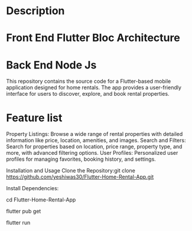 # Description
# Front End Flutter Bloc Architecture
# Back End Node Js

This repository contains the source code for a Flutter-based mobile application designed for home rentals. The app provides a user-friendly interface for users to discover, explore, and book rental properties.

# Feature list

Property Listings: Browse a wide range of rental properties with detailed information like price, location, amenities, and images.
Search and Filters: Search for properties based on location, price range, property type, and more, with advanced filtering options.
User Profiles: Personalized user profiles for managing favorites, booking history, and settings.

Installation and Usage
Clone the Repository:git clone https://github.com/yeshiwas30/Flutter-Home-Rental-App.git

Install Dependencies:

cd Flutter-Home-Rental-App

flutter pub get

flutter run
